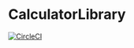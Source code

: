 # CalculatorLibrary
[![CircleCI](https://circleci.com/gh/horseinthesky/CalculatorLibrary.svg?style=svg)](https://circleci.com/gh/horseinthesky/CalculatorLibrary)
